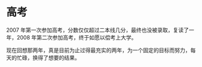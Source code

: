 # 高考

2007 年第一次参加高考，分数仅仅超过二本线几分，最终也没被录取，复读了一年，2008 年第二次参加高考，终于如愿以偿考上大学。

现在回想那两年，真是目前为止过得最充实的两年，为一个固定的目标而努力，每天的忙碌，换得了想要的结果。